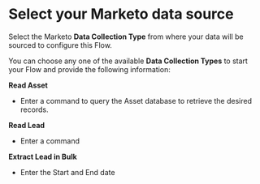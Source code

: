 # Select your Marketo data source

Select the Marketo **Data Collection Type** from where your data will be sourced to configure this Flow. 

You can choose any one of the available **Data Collection Types** to start your Flow and provide the following information:

**Read Asset**

* Enter a command to query the Asset database to retrieve the desired records.

**Read Lead**

* Enter a command

**Extract Lead in Bulk**

* Enter the Start and End date



